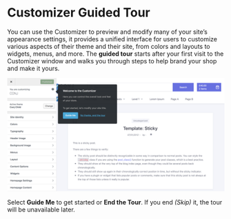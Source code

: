 # Customizer Guided Tour

You can use the Customizer to preview and modify many of your site’s appearance settings, it provides a unified interface for users to customize various aspects of their theme and their site, from colors and layouts to widgets, menus, and more. The **guided tour** starts after your first visit to the Customizer window and walks you through steps to help brand your shop and make it yours.

![Customizer Guided Tour](img/customizer-guided-tour.png)

Select **Guide Me** to get started or **End the Tour**. If you end *(Skip)* it, the tour will be unavailable later.
